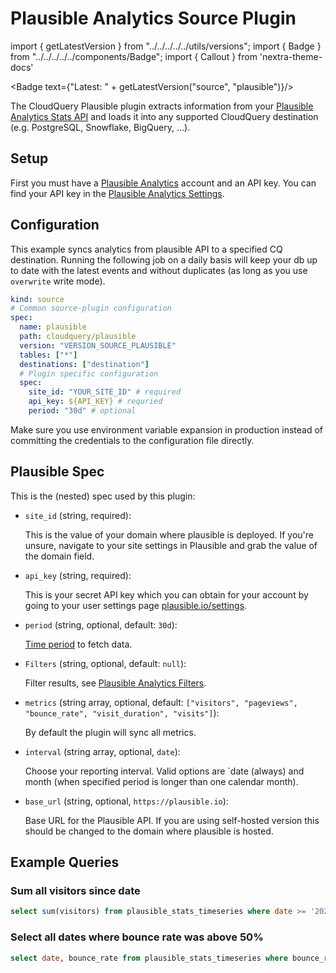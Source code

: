 # Plausible Analytics Source Plugin

import { getLatestVersion } from "../../../../../utils/versions";
import { Badge } from "../../../../../components/Badge";
import { Callout } from 'nextra-theme-docs'

<Badge text={"Latest: " + getLatestVersion("source", "plausible")}/>

The CloudQuery Plausible plugin extracts information from your [Plausible Analytics Stats API](https://plausible.io/docs/stats-api#get-apiv1statstimeseries) and loads it into any supported CloudQuery destination (e.g. PostgreSQL, Snowflake, BigQuery, …).

## Setup

First you must have a [Plausible Analytics](https://plausible.io/sites) account and an API key. You can find your API key in the [Plausible Analytics Settings](https://plausible.io/sites).

## Configuration

This example syncs analytics from plausible API to a specified CQ destination. Running the following job on a daily basis will keep your db up to date with the latest events and without duplicates (as long as you use `overwrite` write mode).

```yaml
kind: source
# Common source-plugin configuration
spec:
  name: plausible
  path: cloudquery/plausible
  version: "VERSION_SOURCE_PLAUSIBLE"
  tables: ["*"]
  destinations: ["destination"]
  # Plugin specific configuration
  spec:
    site_id: "YOUR_SITE_ID" # required
    api_key: ${API_KEY} # requried
    period: "30d" # optional
```

<Callout type="info">
Make sure you use environment variable expansion in production instead of committing the credentials to the configuration file directly.
</Callout>

## Plausible Spec

This is the (nested) spec used by this plugin:

- `site_id` (string, required):
   
  This is the value of your domain where plausible is deployed. If you're unsure, navigate to your site settings in Plausible and grab the value of the domain field.

- `api_key` (string, required):

  This is your secret API key which you can obtain for your account by going to your user settings page [plausible.io/settings](https://plausible.io/settings).

- `period` (string, optional, default: `30d`):

  [Time period](https://plausible.io/docs/stats-api#time-periods) to fetch data.

- `Filters` (string, optional, default: `null`):
  
  Filter results, see [Plausible Analytics Filters](https://plausible.io/docs/stats-api#filtering).

- `metrics` (string array, optional, default: `["visitors", "pageviews", "bounce_rate", "visit_duration", "visits"]`):

  By default the plugin will sync all metrics.

- `interval` (string array, optional, `date`):
    
  Choose your reporting interval. Valid options are `date (always) and month (when specified period is longer than one calendar month).

- `base_url` (string, optional, `https://plausible.io`):
    
  Base URL for the Plausible API. If you are using self-hosted version this should be changed to the domain where plausible is hosted.

## Example Queries

### Sum all visitors since date

```sql
select sum(visitors) from plausible_stats_timeseries where date >= '2021-01-01';
```

### Select all dates where bounce rate was above 50%

```sql
select date, bounce_rate from plausible_stats_timeseries where bounce_rate > 50;
```
